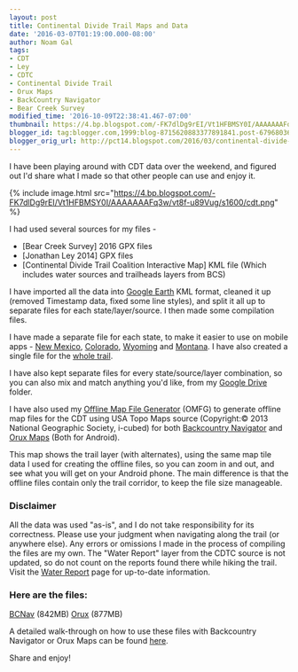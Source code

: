 ```yaml
---
layout: post
title: Continental Divide Trail Maps and Data
date: '2016-03-07T01:19:00.000-08:00'
author: Noam Gal
tags:
- CDT
- Ley
- CDTC
- Continental Divide Trail
- Orux Maps
- BackCountry Navigator
- Bear Creek Survey
modified_time: '2016-10-09T22:38:41.467-07:00'
thumbnail: https://4.bp.blogspot.com/-FK7dlDg9rEI/Vt1HFBMSY0I/AAAAAAAFq3w/vt8f-u89Vug/s72-c/cdt.png
blogger_id: tag:blogger.com,1999:blog-8715620883377891841.post-6796803695697531225
blogger_orig_url: http://pct14.blogspot.com/2016/03/continental-divide-trail-maps-and-data.html
---
```

<script src="https://cdnjs.cloudflare.com/ajax/libs/ol3/3.18.2/ol-debug.js" type="text/javascript"></script>
<script src="https://unpkg.com/ol-wrapper@0.5.7/dist/ol-wrapper.min.js" type="text/javascript"></script>
<script src="https://storage.googleapis.com/atgardner-blog/trails.bundle.js" type="text/javascript"></script>
<script> trails.loadMap('cdt', 'map-cdt') </script>

I have been playing around with CDT data over the weekend, and figured out I'd share what I made so that other people can use and enjoy it.

{% include image.html src="https://4.bp.blogspot.com/-FK7dlDg9rEI/Vt1HFBMSY0I/AAAAAAAFq3w/vt8f-u89Vug/s1600/cdt.png" %}

I had used several sources for my files -

 <ul>
 <li>[Bear Creek Survey] 2016 GPX files
 </li>
 <li>[Jonathan Ley 2014] GPX files
 </li>
 <li>[Continental Divide Trail Coalition Interactive Map] KML file (Which includes water sources and trailheads layers from BCS)
 </li>
 </ul>

I have imported all the data into [Google Earth] KML format, cleaned it up (removed Timestamp data, fixed some line styles), and split it all up to separate files for each state/layer/source. I then made some compilation files.

I have made a separate file for each state, to make it easier to use on mobile apps - [New Mexico], [Colorado], [Wyoming] and [Montana]. I have also created a single file for the [whole trail].

I have also kept separate files for every state/source/layer combination, so you can also mix and match anything you'd like, from my [Google Drive] folder.

I have also used my [Offline Map File Generator] (OMFG) to generate offline map files for the CDT using USA Topo Maps source (Copyright:© 2013 National Geographic Society, i-cubed) for both [Backcountry Navigator] and [Orux Maps] (Both for Android).

<div id="map-cdt"></div>

This map shows the trail layer (with alternates), using the same map tile data I used for creating the offline files, so you can zoom in and out, and see what you will get on your Android phone. The main difference is that the offline files contain only the trail corridor, to keep the file size manageable.

### Disclaimer

All the data was used "as-is", and I do not take responsibility for its correctness. Please use your judgment when navigating along the trail (or anywhere else). Any errors or omissions I made in the process of compiling the files are my own. The "Water Report" layer from the CDTC source is not updated, so do not count on the reports found there while hiking the trail. Visit the [Water Report] page for up-to-date information.

### Here are the files:
[BCNav] (842MB)
[Orux] (877MB)

A detailed walk-through on how to use these files with Backcountry Navigator or Orux Maps can be found [here].

Share and enjoy!

[Bear Creek Survey]: http://www.bearcreeksurvey.com/but_ct_waypoints.htm
[Jonathan Ley 2014]: http://www.phlumf.com/travels/cdt/cdtmaps.shtml
[Continental Divide Trail Coalition Interactive Map]: http://continentaldividetrail.org/cdnst-interactive-map/
[Google Earth]: https://www.google.com/earth/
[New Mexico]: https://drive.google.com/open?id=0B_DXc1YJDxkHZVdWSmpCbDR3X28
[Colorado]: https://drive.google.com/open?id=0B_DXc1YJDxkHRGxNOFNEQU00elE
[Wyoming]: https://drive.google.com/open?id=0B_DXc1YJDxkHblB4WFJHbUVwa28
[Montana]: https://drive.google.com/open?id=0B_DXc1YJDxkHRFJocWxpa3JCZDA
[whole trail]: https://drive.google.com/open?id=0B_DXc1YJDxkHRWZKUW1FcEdrMW8
[Google Drive]: https://drive.google.com/open?id=0B_DXc1YJDxkHUXFsYTY2MGwxazg
[Offline Map File Generator]: http://atgardner.github.io/OfflineMapFileGenerator/
[Backcountry Navigator]: http://backcountrynavigator.com/
[Orux Maps]: http://www.oruxmaps.com/index_en.html
[Water Report]: http://continentaldividetrail.org/water-report/
[BCNav]: https://storage.googleapis.com/atgardner/CDT%20-%20USA%20Topo%20Maps%20-%200-15%20-%20BCNav.zip
[Orux]: https://storage.googleapis.com/atgardner/CDT%20-%20USA%20Topo%20Maps%20-%200-15%20-%20MBTiles.zip
[here]: http://pct14.blogspot.co.il/p/offline-maps.html
